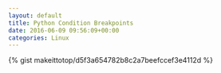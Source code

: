 ```yaml
---
layout: default                                                                                                              
title: Python Condition Breakpoints                                                                                                                       
date: 2016-06-09 09:56:09+00:00                                                                                                                        
categories: Linux                                                                                                                
---                                                                                                                              
```


{% gist makeittotop/d5f3a654782b8c2a7beefccef3e4112d %}                                                                                                           

